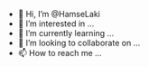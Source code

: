 - 👋 Hi, I’m @HamseLaki
- 👀 I’m interested in ...
- 🌱 I’m currently learning ...
- 💞️ I’m looking to collaborate on ...
- 📫 How to reach me ...

<!---
HamseLaki/HamseLaki is a ✨ special ✨ repository because its `README.md` (this file) appears on your GitHub profile.
You can click the Preview link to take a look at your changes.
--->
